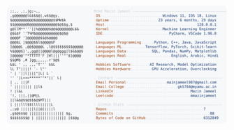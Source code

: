 <picture>
  <source srcset="https://raw.githubusercontent.com/mmazinjameel/mmazinjameel/main/dark_mode.svg?v=1748953243" media="(prefers-color-scheme: dark)">
  <img src="https://raw.githubusercontent.com/mmazinjameel/mmazinjameel/main/light_mode.svg?v=1748953243">
</picture>
